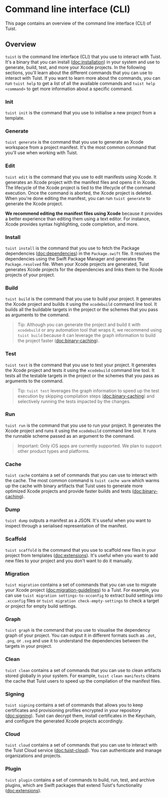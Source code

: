 # Command line interface (CLI)

This page contains an overview of the command line interface (CLI) of Tuist.

## Overview

`tuist` is the command line interface (CLI) that you use to interact with Tuist. It's a binary that you can install (<doc:installation>) in your system and use to generate, build, test, and more your Xcode projects. In the following sections, you'll learn about the different commands that you can use to interact with Tuist.
If you want to learn more about the commands, you can run `tuist help` to get a list of all the available commands and `tuist help <command>` to get more information about a specific command.

### Init

`tuist init` is the command that you use to initialise a new project from a template.

### Generate

`tuist generate` is the command that you use to generate an Xcode workspace from a project manifest. It's the most common command that you'll use when working with Tuist.

### Edit

`tuist edit` is the command that you use to edit manifests using Xcode. It generates an Xcode project with the manifest files and opens it in Xcode. The lifecycle of the Xcode project is tied to the lifecycle of the command execution. Once the command is aborted, the Xcode project is deleted. When you're done editing the manifest, you can run `tuist generate` to generate the Xcode project.

**We recommend editing the manifest files using Xcode** because it provides a better experience than editing them using a text editor. For instance, Xcode provides syntax highlighting, code completion, and more.


### Install

`tuist install` is the command that you use to fetch the Package dependencies (<doc:dependencies>) in the `Package.swift` file. It resolves the dependencies using the Swift Package Manager and generates the `Package.resolved` file. When your Xcode projects are generated, Tuist generates Xcode projects for the dependencies and links them to the Xcode projects of your project.

### Build

`tuist build` is the command that you use to build your project. It generates the Xcode project and builds it using the `xcodebuild` command line tool. It builds all the buildable targets in the project or the schemes that you pass as arguments to the command.

> Tip: Although you can generate the project and build it with `xcodebuild` or any automation tool that wraps it, we recommend using `tuist build` because it can leverage the graph information to build the project faster (<doc:binary-caching>).

### Test

`tuist test` is the command that you use to test your project. It generates the Xcode project and tests it using the `xcodebuild` command line tool. It tests all the testable targets in the project or the schemes that you pass as arguments to the command.

> Tip: `tuist test` leverages the graph information to speed up the test execution by skipping compilation steps (<doc:binary-caching>) and selectively running the tests impacted by the changes.

### Run

`tuist run` is the command that you use to run your project. It generates the Xcode project and runs it using the `xcodebuild` command line tool. It runs the runnable scheme passed as an argument to the command.

> Important: Only iOS apps are currently supported. We plan to support other product types and platforms.

### Cache

`tuist cache` contains a set of commands that you can use to interact with the cache. The most common command is `tuist cache warm` which warms up the cache with binary artifacts that Tuist uses to generate more optimized Xcode projects and provide faster builds and tests (<doc:binary-caching>).

### Dump

`tuist dump` outputs a manifest as a JSON. It's useful when you want to inspect through a serialised representation of the manifest.

### Scaffold

`tuist scaffold` is the command that you use to scaffold new files in your project from templates (<doc:extensions>). It's useful when you want to add new files to your project and you don't want to do it manually. 

### Migration

`tuist migration` contains a set of commands that you can use to migrate your Xcode project (<doc:migration-guidelines>) to a Tuist. For example, you can use `tuist migration settings-to-xcconfig` to extract build settings into `.xcconfig` files or `tuist migration check-empty-settings` to check a target or project for empty build settings.

### Graph

`tuist graph` is the command that you use to visualise the dependency graph of your project. You can output it in different formats such as `.dot`, `.png`, or `.svg` and use it to understand the dependencies between the targets in your project. 

### Clean

`tuist clean` contains a set of commands that you can use to clean artifacts stored globally in your system. For example, `tuist clean manifests` cleans the cache that Tuist users to speed up the compilation of the manifest files.

### Signing

`tuist signing` contains a set of commands that allows you to keep certificates and provisioning profiles encrypted in your repository (<doc:signing>). Tuist can decrypt them, install certificates in the Keychain, and configure the generated Xcode projects accordingly.

### Cloud

`tuist cloud` contains a set of commands that you can use to interact with the Tuist Cloud service (<doc:tuist-cloud>). You can authenticate and manage organizations and projects.

### Plugin

`tuist plugin` contains a set of commands to build, run, test, and archive plugins, which are Swift packages that extend Tuist's functionality (<doc:extensions>).